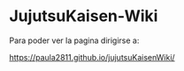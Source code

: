 ﻿# JujutsuKaisen-Wiki
Para poder ver la pagina dirigirse a:

https://paula2811.github.io/jujutsuKaisenWiki/
